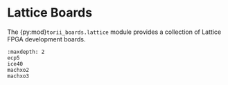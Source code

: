 # Lattice Boards

The {py:mod}`torii_boards.lattice` module provides a collection of Lattice FPGA development boards.

```{toctree}
:maxdepth: 2
ecp5
ice40
machxo2
machxo3
```
